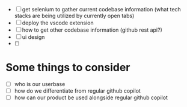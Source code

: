 - [ ] get selenium to gather current codebase information (what tech stacks are being utilized by currently open tabs)
- [ ] deploy the vscode extension 
- [ ] how to get other codebase information (github rest api?)
- [ ] ui design
- [ ] 

# Some things to consider
- [ ] who is our userbase
- [ ] how do we differentiate from regular github copilot
- [ ] how can our product be used alongside regular github copilot